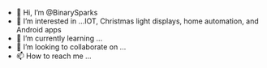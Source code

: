 - 👋 Hi, I’m @BinarySparks
- 👀 I’m interested in ...IOT, Christmas light displays, home automation, and Android apps
- 🌱 I’m currently learning ...
- 💞️ I’m looking to collaborate on ...
- 📫 How to reach me ...

<!---
BinarySparks/BinarySparks is a ✨ special ✨ repository because its `README.md` (this file) appears on your GitHub profile.
You can click the Preview link to take a look at your changes.
--->
